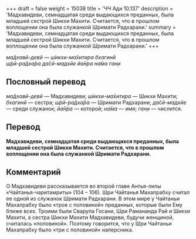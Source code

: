 +++
draft = false
weight = 15038
title = 'ЧЧ Ади 10.137'
description = 'Мадхавидеви, семнадцатая среди выдающихся преданных, была младшей сестрой Шикхи Махити. Считается, что в прошлом воплощении она была служанкой Шримати Радхарани.'
summary = 'Мадхавидеви, семнадцатая среди выдающихся преданных, была младшей сестрой Шикхи Махити. Считается, что в прошлом воплощении она была служанкой Шримати Радхарани.'
+++

_ма̄дхавӣ-девӣ — ш́икхи-ма̄хитира бхагинӣ  
ш́рӣ-ра̄дха̄ра да̄сӣ-мадхйе йа̄н̇ра на̄ма ган̣и_

## Пословный перевод

_ма̄дхавӣ_\-_девӣ_ — Мадхавидеви; _ш́икхи_\-_ма̄хитира_ — Шикхи Махити; _бхагинӣ_ — сестра; _ш́рӣ_\-_ра̄дха̄ра_ — Шримати Радхарани; _да̄сӣ_\-_мадхйе_ — среди служанок; _йа̄н̇ра_ — которой; _на̄ма_ — имя; _ган̣и_ — числится.

## Перевод

**Мадхавидеви, семнадцатая среди выдающихся преданных, была младшей сестрой Шикхи Махити. Считается, что в прошлом воплощении она была служанкой Шримати Радхарани.**

## Комментарий

О Мадхавидеви рассказывается во второй главе Антья-лилы «Чайтанья-чаритамриты» (104 – 106). Шри Чайтанья Махапрабху считал ее одной из служанок Шримати Радхарани. В этом мире у Чайтаньи Махапрабху было «трое с половиной» преданных, которые были Ему ближе всех. Троими были Сварупа Госани, Шри Рамананда Рай и Шикхи Махити, а сестра Шикхи Махити Мадхавидеви, будучи женщиной, считалась «половиной». Поэтому говорится, что у Шри Чайтаньи Махапрабху было «три с половиной» наперсника.
